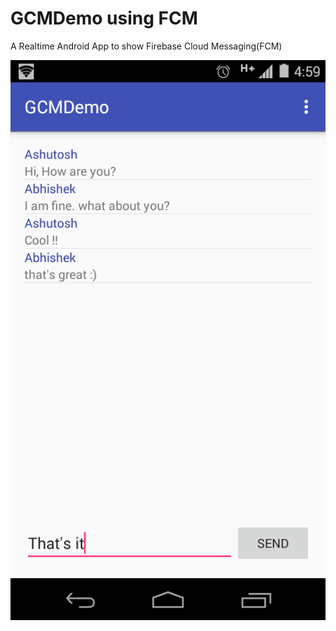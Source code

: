 # GCMDemo using FCM

A Realtime Android App to show Firebase Cloud Messaging(FCM) 

![Alt text](Screenshot1.png?raw=true "App's User Interface")

